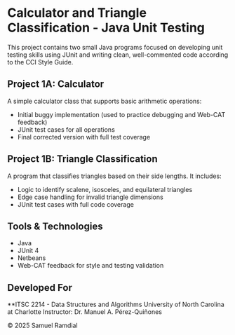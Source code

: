 # Calculator and Triangle Classification - Java Unit Testing 

This project contains two small Java programs focused on developing unit testing skills using JUnit and writing clean, well-commented code according to the CCI Style Guide. 

## Project 1A: Calculator 
A simple calculator class that supports basic arithmetic operations: 
- Initial buggy implementation (used to practice debugging and Web-CAT feedback)
- JUnit test cases for all operations
- Final corrected version with full test coverage

## Project 1B: Triangle Classification

A program that classifies triangles based on their side lengths. It includes: 
- Logic to identify scalene, isosceles, and equilateral triangles
- Edge case handling for invalid triangle dimensions
- JUnit test cases with full code coverage

## Tools & Technologies 
- Java
- JUnit 4
- Netbeans
- Web-CAT feedback for style and testing validation

## Developed For 
**ITSC 2214 - Data Structures and Algorithms 
University of North Carolina at Charlotte 
Instructor: Dr. Manuel A. Pérez-Quiñones

© 2025 Samuel Ramdial
